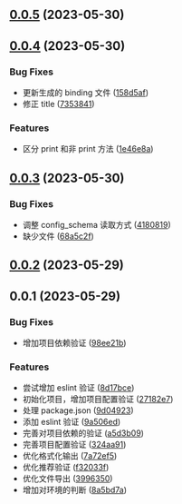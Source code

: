 ## [0.0.5](https://github.com/NervJS/taro-doctor/compare/0.0.4...0.0.5) (2023-05-30)



## [0.0.4](https://github.com/NervJS/taro-doctor/compare/0.0.3...0.0.4) (2023-05-30)


### Bug Fixes

* 更新生成的 binding 文件 ([158d5af](https://github.com/NervJS/taro-doctor/commit/158d5af3580e138ac317a932c0ef862ac6c149f6))
* 修正 title ([7353841](https://github.com/NervJS/taro-doctor/commit/735384161ee2d09ae85be153faaa2131de0d2957))


### Features

* 区分 print 和非 print 方法 ([1e46e8a](https://github.com/NervJS/taro-doctor/commit/1e46e8a6c5cd2b4a3655b14c4aebd033039bd69f))



## [0.0.3](https://github.com/NervJS/taro-doctor/compare/0.0.2...0.0.3) (2023-05-30)

### Bug Fixes

- 调整 config_schema 读取方式 ([4180819](https://github.com/NervJS/taro-doctor/commit/4180819c50e2bca5644cc012223df68125752942))
- 缺少文件 ([68a5c2f](https://github.com/NervJS/taro-doctor/commit/68a5c2f0757a2acb32f91076db2a26e681c79edb))

## [0.0.2](https://github.com/NervJS/taro-doctor/compare/0.0.1...0.0.2) (2023-05-29)

## 0.0.1 (2023-05-29)

### Bug Fixes

- 增加项目依赖验证 ([98ee21b](https://github.com/NervJS/taro-doctor/commit/98ee21b38a09291fc0c665c7342d25cb87bc0c42))

### Features

- 尝试增加 eslint 验证 ([8d17bce](https://github.com/NervJS/taro-doctor/commit/8d17bce630f3afb8c5e0f7c30678954269fe3450))
- 初始化项目，增加项目配置验证 ([27182e7](https://github.com/NervJS/taro-doctor/commit/27182e7d6ffe92ed25b7cff2908dad3338a6f7f9))
- 处理 package.json ([9d04923](https://github.com/NervJS/taro-doctor/commit/9d049235b0de51fdb5ccc31abe2c46ebf0ef22cc))
- 添加 eslint 验证 ([9a506ed](https://github.com/NervJS/taro-doctor/commit/9a506ede8b81de8112d74f859d8c92ade9bbb381))
- 完善对项目依赖的验证 ([a5d3b09](https://github.com/NervJS/taro-doctor/commit/a5d3b091910607e47a5ab7a37e376719f4840921))
- 完善项目配置验证 ([324aa91](https://github.com/NervJS/taro-doctor/commit/324aa914eee8d5cf46501e764cc60de5e83fb4b2))
- 优化格式化输出 ([7a72ef5](https://github.com/NervJS/taro-doctor/commit/7a72ef52e0dd62e05e3112c294fabd401da726db))
- 优化推荐验证 ([f32033f](https://github.com/NervJS/taro-doctor/commit/f32033f48c01674c1f846d86eb72617a430e445c))
- 优化文件导出 ([3996350](https://github.com/NervJS/taro-doctor/commit/39963506cf4a41ec5b4c69ba59c6eed38fb05013))
- 增加对环境的判断 ([8a5bd7a](https://github.com/NervJS/taro-doctor/commit/8a5bd7a49eade182e686a67781df2a70c1056fe5))
